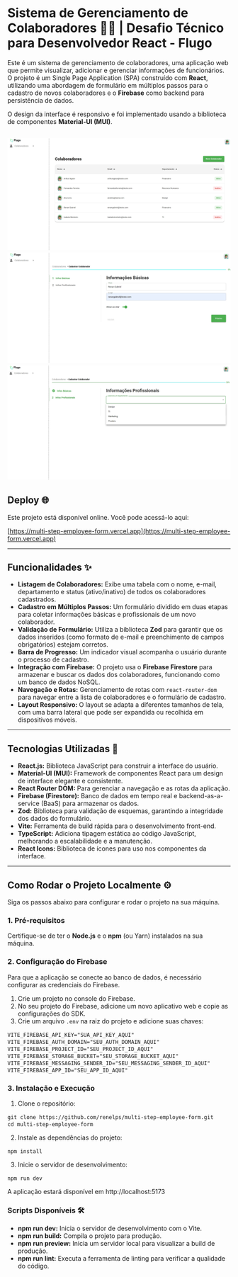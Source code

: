 # Sistema de Gerenciamento de Colaboradores 🧑‍💻 | Desafio Técnico para Desenvolvedor React - Flugo

Este é um sistema de gerenciamento de colaboradores, uma aplicação web que permite visualizar, adicionar e gerenciar informações de funcionários. O projeto é um Single Page Application (SPA) construído com **React**, utilizando uma abordagem de formulário em múltiplos passos para o cadastro de novos colaboradores e o **Firebase** como backend para persistência de dados.

O design da interface é responsivo e foi implementado usando a biblioteca de componentes **Material-UI (MUI)**.

![Tela Inicial](./src/assets/home-screen.jpeg)
![Tela Formulário Básico](./src/assets/basic-form-screen.jpeg)
![Tela Formulário Profissional](./src/assets/professional-form-screen.jpeg)
---
## Deploy 🌐

Este projeto está disponível online. Você pode acessá-lo aqui:

[https://multi-step-employee-form.vercel.app](https://multi-step-employee-form.vercel.app)

---

## Funcionalidades ✨

* **Listagem de Colaboradores:** Exibe uma tabela com o nome, e-mail, departamento e status (ativo/inativo) de todos os colaboradores cadastrados.
* **Cadastro em Múltiplos Passos:** Um formulário dividido em duas etapas para coletar informações básicas e profissionais de um novo colaborador.
* **Validação de Formulário:** Utiliza a biblioteca **Zod** para garantir que os dados inseridos (como formato de e-mail e preenchimento de campos obrigatórios) estejam corretos.
* **Barra de Progresso:** Um indicador visual acompanha o usuário durante o processo de cadastro.
* **Integração com Firebase:** O projeto usa o **Firebase Firestore** para armazenar e buscar os dados dos colaboradores, funcionando como um banco de dados NoSQL.
* **Navegação e Rotas:** Gerenciamento de rotas com `react-router-dom` para navegar entre a lista de colaboradores e o formulário de cadastro.
* **Layout Responsivo:** O layout se adapta a diferentes tamanhos de tela, com uma barra lateral que pode ser expandida ou recolhida em dispositivos móveis.

---

## Tecnologias Utilizadas 🚀

* **React.js:** Biblioteca JavaScript para construir a interface do usuário.
* **Material-UI (MUI):** Framework de componentes React para um design de interface elegante e consistente.
* **React Router DOM:** Para gerenciar a navegação e as rotas da aplicação.
* **Firebase (Firestore):** Banco de dados em tempo real e backend-as-a-service (BaaS) para armazenar os dados.
* **Zod:** Biblioteca para validação de esquemas, garantindo a integridade dos dados do formulário.
* **Vite:** Ferramenta de build rápida para o desenvolvimento front-end.
* **TypeScript:** Adiciona tipagem estática ao código JavaScript, melhorando a escalabilidade e a manutenção.
* **React Icons:** Biblioteca de ícones para uso nos componentes da interface.

---

## Como Rodar o Projeto Localmente ⚙️

Siga os passos abaixo para configurar e rodar o projeto na sua máquina.

### 1. Pré-requisitos
Certifique-se de ter o **Node.js** e o **npm** (ou Yarn) instalados na sua máquina.

### 2. Configuração do Firebase
Para que a aplicação se conecte ao banco de dados, é necessário configurar as credenciais do Firebase.

1.  Crie um projeto no console do Firebase.
2.  No seu projeto do Firebase, adicione um novo aplicativo web e copie as configurações do SDK.
3.  Crie um arquivo `.env` na raiz do projeto e adicione suas chaves:

```env
VITE_FIREBASE_API_KEY="SUA_API_KEY_AQUI"
VITE_FIREBASE_AUTH_DOMAIN="SEU_AUTH_DOMAIN_AQUI"
VITE_FIREBASE_PROJECT_ID="SEU_PROJECT_ID_AQUI"
VITE_FIREBASE_STORAGE_BUCKET="SEU_STORAGE_BUCKET_AQUI"
VITE_FIREBASE_MESSAGING_SENDER_ID="SEU_MESSAGING_SENDER_ID_AQUI"
VITE_FIREBASE_APP_ID="SEU_APP_ID_AQUI"
```
### 3. Instalação e Execução

1. Clone o repositório:
```
git clone https://github.com/renelps/multi-step-employee-form.git
cd multi-step-employee-form
```
2. Instale as dependências do projeto:
```
npm install
```
3. Inicie o servidor de desenvolvimento:
```
npm run dev
```
A aplicação estará disponível em http://localhost:5173

### Scripts Disponíveis 🛠️

* **npm run dev:** Inicia o servidor de desenvolvimento com o Vite.
* **npm run build:** Compila o projeto para produção.
* **npm run preview:** Inicia um servidor local para visualizar a build de produção.
* **npm run lint:** Executa a ferramenta de linting para verificar a qualidade do código.
